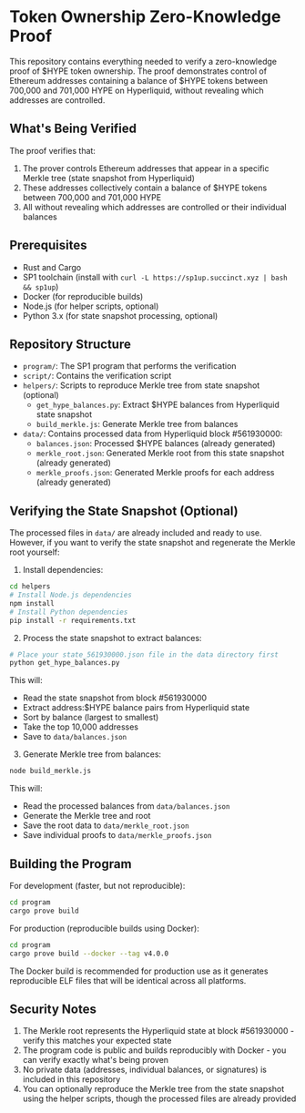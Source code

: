 # Token Ownership Zero-Knowledge Proof

This repository contains everything needed to verify a zero-knowledge proof of $HYPE token ownership. The proof demonstrates control of Ethereum addresses containing a balance of $HYPE tokens between 700,000 and 701,000 HYPE on Hyperliquid, without revealing which addresses are controlled.

## What's Being Verified

The proof verifies that:
1. The prover controls Ethereum addresses that appear in a specific Merkle tree (state snapshot from Hyperliquid)
2. These addresses collectively contain a balance of $HYPE tokens between 700,000 and 701,000 HYPE
3. All without revealing which addresses are controlled or their individual balances

## Prerequisites

- Rust and Cargo
- SP1 toolchain (install with `curl -L https://sp1up.succinct.xyz | bash && sp1up`)
- Docker (for reproducible builds)
- Node.js (for helper scripts, optional)
- Python 3.x (for state snapshot processing, optional)

## Repository Structure

- `program/`: The SP1 program that performs the verification
- `script/`: Contains the verification script
- `helpers/`: Scripts to reproduce Merkle tree from state snapshot (optional)
  - `get_hype_balances.py`: Extract $HYPE balances from Hyperliquid state snapshot
  - `build_merkle.js`: Generate Merkle tree from balances
- `data/`: Contains processed data from Hyperliquid block #561930000:
  - `balances.json`: Processed $HYPE balances (already generated)
  - `merkle_root.json`: Generated Merkle root from this state snapshot (already generated)
  - `merkle_proofs.json`: Generated Merkle proofs for each address (already generated)

## Verifying the State Snapshot (Optional)

The processed files in `data/` are already included and ready to use. However, if you want to verify the state snapshot and regenerate the Merkle root yourself:

1. Install dependencies:
```bash
cd helpers
# Install Node.js dependencies
npm install
# Install Python dependencies
pip install -r requirements.txt
```

2. Process the state snapshot to extract balances:
```bash
# Place your state_561930000.json file in the data directory first
python get_hype_balances.py
```
This will:
- Read the state snapshot from block #561930000
- Extract address:$HYPE balance pairs from Hyperliquid state
- Sort by balance (largest to smallest)
- Take the top 10,000 addresses
- Save to `data/balances.json`

3. Generate Merkle tree from balances:
```bash
node build_merkle.js
```
This will:
- Read the processed balances from `data/balances.json`
- Generate the Merkle tree and root
- Save the root data to `data/merkle_root.json`
- Save individual proofs to `data/merkle_proofs.json`

## Building the Program

For development (faster, but not reproducible):
```bash
cd program
cargo prove build
```

For production (reproducible builds using Docker):
```bash
cd program
cargo prove build --docker --tag v4.0.0
```

The Docker build is recommended for production use as it generates reproducible ELF files that will be identical across all platforms.

## Security Notes

1. The Merkle root represents the Hyperliquid state at block #561930000 - verify this matches your expected state
2. The program code is public and builds reproducibly with Docker - you can verify exactly what's being proven
3. No private data (addresses, individual balances, or signatures) is included in this repository
4. You can optionally reproduce the Merkle tree from the state snapshot using the helper scripts, though the processed files are already provided 